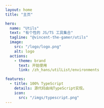 ```yaml
---
layout: home
title: "主页"

hero:
  name: "Utils"
  text: "有个性的 JS/TS 工具集合"
  tagline: "@vincent-the-gamer/utils"
  image:
    src: "/logo/logo.png"
    alt: logo
  actions:
    - theme: brand
      text: 开始使用
      link: /zh_hans/utilList/environments

features:
  - title: 100% TypeScript
    details: 源代码由纯TypeScript实现。
    icon:
      src: "/imgs/typescript.png"
---
```

